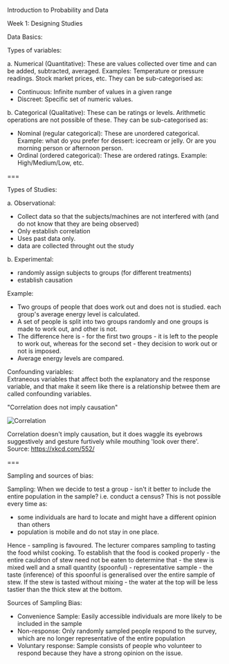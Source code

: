 Introduction to Probability and Data

Week 1: Designing Studies

Data Basics:

Types of variables:</br>

a. Numerical (Quantitative): 
These are values collected over time and can be added, subtracted, averaged. Examples: Temperature or pressure readings. Stock market prices, etc. They can be sub-categorised as: </br>
   - Continuous: Infinite number of values in a given range </br>
   - Discreet: Specific set of numeric values. </br>
   
b. Categorical (Qualitative): These can be ratings or levels. Arithmetic operations are not possible of these. They can be sub-categorised as: </br>
   - Nominal (regular categorical): These are unordered categorical. Example: what do you prefer for dessert: icecream or jelly. Or are you morning person or afternoon person. </br>
   - Ordinal (ordered categorical): These are ordered ratings. Example: High/Medium/Low, etc. </br>

===

Types of Studies:</br>

a. Observational:</br>
   - Collect data so that the subjects/machines are not interfered with (and do not know that they are being observed)</br>
   - Only establish correlation</br>
   - Uses past data only.</br>
   - data are collected throught out the study</br>
   
b. Experimental:<br>
   - randomly assign subjects to groups (for different treatments)</br>
   - establish causation</br>

Example:</br>
- Two groups of people that does work out and does not is studied. each group's average energy level is calculated.</br>
- A set of people is split into two groups randomly and one groups is made to work out, and other is not.</br>
- The difference here is - for the first two groups - it is left to the people to work out, whereas for the second set - they decision to work out or not is imposed.</br>
- Average energy levels are compared.</br>
     
Confounding variables:</br>
Extraneous variables that affect both the explanatory and the response variable, and that make it seem like there is a relationship betwee them are called confounding variables.</br>
    
"Correlation does not imply causation" </br>
    
![Correlation](https://imgs.xkcd.com/comics/correlation.png)

Correlation doesn't imply causation, but it does waggle its eyebrows suggestively and gesture furtively while mouthing 'look over there'.</br>
Source: https://xkcd.com/552/

===

Sampling and sources of bias:

Sampling: When we decide to test a group - isn't it better to include the entire population in the sample? i.e. conduct a census? This is not possible every time as:
- some individuals are hard to locate and might have a different opinion than others
- population is mobile and do not stay in one place.

Hence - sampling is favoured. The lecturer compares sampling to tasting the food whilst cooking. To establish that the food is cooked properly - the entire cauldron of stew need not be eaten to determine that - the stew is mixed well and a small quantity (spoonful) - representative sample - the taste (inference) of this spoonful is generalised over the entire sample of stew. If the stew is tasted without mixing - the water at the top will be less tastier than the thick stew at the bottom.

Sources of Sampling Bias:
- Convenience Sample: Easily accessible individuals are more likely to be included in the sample
- Non-response: Only randomly sampled people respond to the survey, which are no longer representative of the entire population
- Voluntary response: Sample consists of people who volunteer to respond because they have a strong opinion on the issue.

